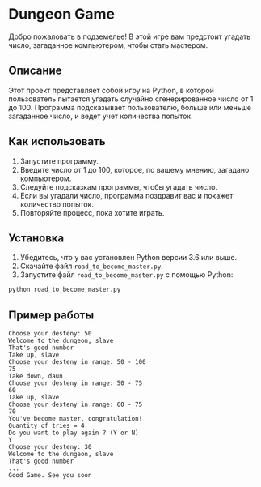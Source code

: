 # Dungeon Game

Добро пожаловать в подземелье! В этой игре вам предстоит угадать число, загаданное компьютером, чтобы стать мастером.

## Описание

Этот проект представляет собой игру на Python, в которой пользователь пытается угадать случайно сгенерированное число от 1 до 100. Программа подсказывает пользователю, больше или меньше загаданное число, и ведет учет количества попыток.

## Как использовать

1. Запустите программу.
2. Введите число от 1 до 100, которое, по вашему мнению, загадано компьютером.
3. Следуйте подсказкам программы, чтобы угадать число.
4. Если вы угадали число, программа поздравит вас и покажет количество попыток.
5. Повторяйте процесс, пока хотите играть.

## Установка

1. Убедитесь, что у вас установлен Python версии 3.6 или выше.
2. Скачайте файл `road_to_become_master.py`.
3. Запустите файл `road_to_become_master.py` с помощью Python:

```sh
python road_to_become_master.py
```

## Пример работы

```plaintext
Choose your desteny: 50
Welcome to the dungeon, slave
That's good number
Take up, slave
Choose your desteny in range: 50 - 100
75
Take down, daun
Choose your desteny in range: 50 - 75
60
Take up, slave
Choose your desteny in range: 60 - 75
70
You've become master, congratulation!
Quantity of tries = 4
Do you want to play again ? (Y or N)
Y
Choose your desteny: 30
Welcome to the dungeon, slave
That's good number
...
Good Game. See you soon
```